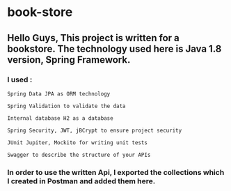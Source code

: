 # book-store

## Hello Guys, This project is written for a bookstore. The technology used here is Java 1.8 version, Spring Framework.

### I used :

    Spring Data JPA as ORM technology

    Spring Validation to validate the data
    
    Internal database H2 as a database
    
    Spring Security, JWT, jBCrypt to ensure project security
    
    JUnit Jupiter, Mockito for writing unit tests
    
    Swagger to describe the structure of your APIs
    
### In order to use the written Api, I exported the collections which I created in Postman and added them here.
    


